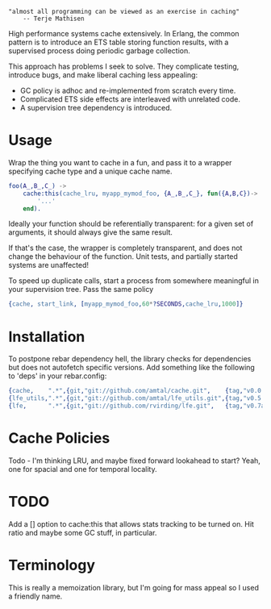 ```
"almost all programming can be viewed as an exercise in caching"
    -- Terje Mathisen
```

High performance systems cache extensively. In Erlang, the common pattern is to
introduce an ETS table storing function results, with a supervised process
doing periodic garbage collection. 

This approach has problems I seek to solve. They complicate testing, introduce
bugs, and make liberal caching less appealing:

* GC policy is adhoc and re-implemented from scratch every time.
* Complicated ETS side effects are interleaved with unrelated code.
* A supervision tree dependency is introduced.


Usage
=====

Wrap the thing you want to cache in a fun, and pass it to a wrapper specifying
cache type and a unique cache name.

```erlang
foo(A_,B_,C_) ->
    cache:this(cache_lru, myapp_mymod_foo, {A_,B_,C_}, fun({A,B,C})->
        '...'
    end).
```

Ideally your function should be referentially transparent: for a given set of
arguments, it should always give the same result. 

If that's the case, the wrapper is completely transparent, and does not change
the behaviour of the function. Unit tests, and partially started systems are
unaffected!

To speed up duplicate calls, start a process from somewhere meaningful in your
supervision tree. Pass the same policy

```erlang
{cache, start_link, [myapp_mymod_foo,60*?SECONDS,cache_lru,1000]}
```


Installation
============

To postpone rebar dependency hell, the library checks for dependencies but does
not autofetch specific versions. Add something like the following to 'deps' in
your rebar.config:

```erlang
{cache,    ".*",{git,"git://github.com/amtal/cache.git",    {tag,"v0.0.0"}}},
{lfe_utils,".*",{git,"git://github.com/amtal/lfe_utils.git",{tag,"v0.5.0"}}},
{lfe,      ".*",{git,"git://github.com/rvirding/lfe.git",   {tag,"v0.7a"}}},
```


Cache Policies
==============

Todo - I'm thinking LRU, and maybe fixed forward lookahead to start? Yeah, one
for spacial and one for temporal locality.


TODO
====

Add a [] option to cache:this that allows stats tracking to be turned on. Hit
ratio and maybe some GC stuff, in particular.


Terminology
===========

This is really a memoization library, but I'm going for mass appeal so I used a
friendly name.
